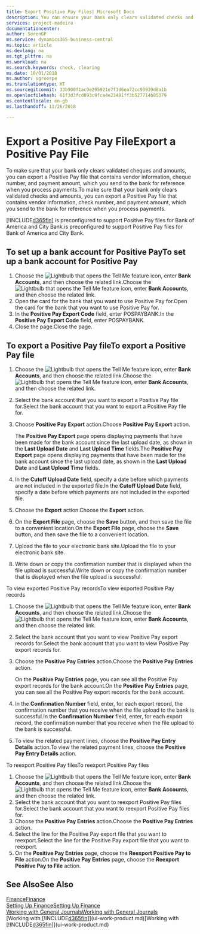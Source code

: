 ```yaml
---
title: Export Positive Pay Files| Microsoft Docs
description: You can ensure your bank only clears validated checks and amounts by exporting a Positive Pay file that contains vendor and payment information.
services: project-madeira
documentationcenter: 
author: SorenGP
ms.service: dynamics365-business-central
ms.topic: article
ms.devlang: na
ms.tgt_pltfrm: na
ms.workload: na
ms.search.keywords: check, clearing
ms.date: 10/01/2018
ms.author: sgroespe
ms.translationtype: HT
ms.sourcegitcommit: 33b900f1ac9e295921e7f3d6ea72cc93939d8a1b
ms.openlocfilehash: 61f3d3fcd093c9fca4e23481ff3b527714b85379
ms.contentlocale: en-gb
ms.lasthandoff: 11/26/2018

---
```

# <a name="export-a-positive-pay-file"></a><span data-ttu-id="09f5a-103">Export a Positive Pay File</span><span class="sxs-lookup"><span data-stu-id="09f5a-103">Export a Positive Pay File</span></span>
<span data-ttu-id="09f5a-104">To make sure that your bank only clears validated cheques and amounts, you can export a Positive Pay file that contains vendor information, cheque number, and payment amount, which you send to the bank for reference when you process payments.</span><span class="sxs-lookup"><span data-stu-id="09f5a-104">To make sure that your bank only clears validated checks and amounts, you can export a Positive Pay file that contains vendor information, check number, and payment amount, which you send to the bank for reference when you process payments.</span></span>

[!INCLUDE[d365fin](includes/d365fin_md.md)] <span data-ttu-id="09f5a-105">is preconfigured to support Positive Pay files for Bank of America and City Bank.</span><span class="sxs-lookup"><span data-stu-id="09f5a-105">is preconfigured to support Positive Pay files for Bank of America and City Bank.</span></span>

## <a name="to-set-up-a-bank-account-for-positive-pay"></a><span data-ttu-id="09f5a-106">To set up a bank account for Positive Pay</span><span class="sxs-lookup"><span data-stu-id="09f5a-106">To set up a bank account for Positive Pay</span></span>
1. <span data-ttu-id="09f5a-107">Choose the ![Lightbulb that opens the Tell Me feature](media/ui-search/search_small.png "Tell me what you want to do") icon, enter **Bank Accounts**, and then choose the related link.</span><span class="sxs-lookup"><span data-stu-id="09f5a-107">Choose the ![Lightbulb that opens the Tell Me feature](media/ui-search/search_small.png "Tell me what you want to do") icon, enter **Bank Accounts**, and then choose the related link.</span></span>
2. <span data-ttu-id="09f5a-108">Open the card for the bank that you want to use Positive Pay for.</span><span class="sxs-lookup"><span data-stu-id="09f5a-108">Open the card for the bank that you want to use Positive Pay for.</span></span>
3. <span data-ttu-id="09f5a-109">In the **Positive Pay Export Code** field, enter POSPAYBANK.</span><span class="sxs-lookup"><span data-stu-id="09f5a-109">In the **Positive Pay Export Code** field, enter POSPAYBANK.</span></span>
4. <span data-ttu-id="09f5a-110">Close the page.</span><span class="sxs-lookup"><span data-stu-id="09f5a-110">Close the page.</span></span>

## <a name="to-export-a-positive-pay-file"></a><span data-ttu-id="09f5a-111">To export a Positive Pay file</span><span class="sxs-lookup"><span data-stu-id="09f5a-111">To export a Positive Pay file</span></span>
1. <span data-ttu-id="09f5a-112">Choose the ![Lightbulb that opens the Tell Me feature](media/ui-search/search_small.png "Tell me what you want to do") icon, enter **Bank Accounts**, and then choose the related link.</span><span class="sxs-lookup"><span data-stu-id="09f5a-112">Choose the ![Lightbulb that opens the Tell Me feature](media/ui-search/search_small.png "Tell me what you want to do") icon, enter **Bank Accounts**, and then choose the related link.</span></span>
2. <span data-ttu-id="09f5a-113">Select the bank account that you want to export a Positive Pay file for.</span><span class="sxs-lookup"><span data-stu-id="09f5a-113">Select the bank account that you want to export a Positive Pay file for.</span></span>
3. <span data-ttu-id="09f5a-114">Choose **Positive Pay Export** action.</span><span class="sxs-lookup"><span data-stu-id="09f5a-114">Choose **Positive Pay Export** action.</span></span>

    <span data-ttu-id="09f5a-115">The **Positive Pay Export** page opens displaying payments that have been made for the bank account since the last upload date, as shown in the **Last Upload Date** and **Last Upload Time** fields.</span><span class="sxs-lookup"><span data-stu-id="09f5a-115">The **Positive Pay Export** page opens displaying payments that have been made for the bank account since the last upload date, as shown in the **Last Upload Date** and **Last Upload Time** fields.</span></span>
4. <span data-ttu-id="09f5a-116">In the **Cutoff Upload Date** field, specify a date before which payments are not included in the exported file.</span><span class="sxs-lookup"><span data-stu-id="09f5a-116">In the **Cutoff Upload Date** field, specify a date before which payments are not included in the exported file.</span></span>
5. <span data-ttu-id="09f5a-117">Choose the **Export** action.</span><span class="sxs-lookup"><span data-stu-id="09f5a-117">Choose the **Export** action.</span></span>
6. <span data-ttu-id="09f5a-118">On the **Export File** page, choose the **Save** button, and then save the file to a convenient location.</span><span class="sxs-lookup"><span data-stu-id="09f5a-118">On the **Export File** page, choose the **Save** button, and then save the file to a convenient location.</span></span>
7. <span data-ttu-id="09f5a-119">Upload the file to your electronic bank site.</span><span class="sxs-lookup"><span data-stu-id="09f5a-119">Upload the file to your electronic bank site.</span></span>
8. <span data-ttu-id="09f5a-120">Write down or copy the confirmation number that is displayed when the file upload is successful.</span><span class="sxs-lookup"><span data-stu-id="09f5a-120">Write down or copy the confirmation number that is displayed when the file upload is successful.</span></span>

<span data-ttu-id="09f5a-121">To view exported Positive Pay records</span><span class="sxs-lookup"><span data-stu-id="09f5a-121">To view exported Positive Pay records</span></span>

1. <span data-ttu-id="09f5a-122">Choose the ![Lightbulb that opens the Tell Me feature](media/ui-search/search_small.png "Tell me what you want to do") icon, enter **Bank Accounts**, and then choose the related link.</span><span class="sxs-lookup"><span data-stu-id="09f5a-122">Choose the ![Lightbulb that opens the Tell Me feature](media/ui-search/search_small.png "Tell me what you want to do") icon, enter **Bank Accounts**, and then choose the related link.</span></span>
2. <span data-ttu-id="09f5a-123">Select the bank account that you want to view Positive Pay export records for.</span><span class="sxs-lookup"><span data-stu-id="09f5a-123">Select the bank account that you want to view Positive Pay export records for.</span></span>
3. <span data-ttu-id="09f5a-124">Choose the **Positive Pay Entries** action.</span><span class="sxs-lookup"><span data-stu-id="09f5a-124">Choose the **Positive Pay Entries** action.</span></span>

    <span data-ttu-id="09f5a-125">On the **Positive Pay Entries** page, you can see all the Positive Pay export records for the bank account.</span><span class="sxs-lookup"><span data-stu-id="09f5a-125">On the **Positive Pay Entries** page, you can see all the Positive Pay export records for the bank account.</span></span>
4. <span data-ttu-id="09f5a-126">In the **Confirmation Number** field, enter, for each export record, the confirmation number that you receive when the file upload to the bank is successful.</span><span class="sxs-lookup"><span data-stu-id="09f5a-126">In the **Confirmation Number** field, enter, for each export record, the confirmation number that you receive when the file upload to the bank is successful.</span></span>
5. <span data-ttu-id="09f5a-127">To view the related payment lines, choose the **Positive Pay Entry Details** action.</span><span class="sxs-lookup"><span data-stu-id="09f5a-127">To view the related payment lines, choose the **Positive Pay Entry Details** action.</span></span>

<span data-ttu-id="09f5a-128">To reexport Positive Pay files</span><span class="sxs-lookup"><span data-stu-id="09f5a-128">To reexport Positive Pay files</span></span>

1. <span data-ttu-id="09f5a-129">Choose the ![Lightbulb that opens the Tell Me feature](media/ui-search/search_small.png "Tell me what you want to do") icon, enter **Bank Accounts**, and then choose the related link.</span><span class="sxs-lookup"><span data-stu-id="09f5a-129">Choose the ![Lightbulb that opens the Tell Me feature](media/ui-search/search_small.png "Tell me what you want to do") icon, enter **Bank Accounts**, and then choose the related link.</span></span>
2. <span data-ttu-id="09f5a-130">Select the bank account that you want to reexport Positive Pay files for.</span><span class="sxs-lookup"><span data-stu-id="09f5a-130">Select the bank account that you want to reexport Positive Pay files for.</span></span>
3. <span data-ttu-id="09f5a-131">Choose the **Positive Pay Entries** action.</span><span class="sxs-lookup"><span data-stu-id="09f5a-131">Choose the **Positive Pay Entries** action.</span></span>
4. <span data-ttu-id="09f5a-132">Select the line for the Positive Pay export file that you want to reexport.</span><span class="sxs-lookup"><span data-stu-id="09f5a-132">Select the line for the Positive Pay export file that you want to reexport.</span></span>
5. <span data-ttu-id="09f5a-133">On the **Positive Pay Entries** page, choose the **Reexport Positive Pay to File** action.</span><span class="sxs-lookup"><span data-stu-id="09f5a-133">On the **Positive Pay Entries** page, choose the **Reexport Positive Pay to File** action.</span></span>

## <a name="see-also"></a><span data-ttu-id="09f5a-134">See Also</span><span class="sxs-lookup"><span data-stu-id="09f5a-134">See Also</span></span>
[<span data-ttu-id="09f5a-135">Finance</span><span class="sxs-lookup"><span data-stu-id="09f5a-135">Finance</span></span>](finance.md)  
[<span data-ttu-id="09f5a-136">Setting Up Finance</span><span class="sxs-lookup"><span data-stu-id="09f5a-136">Setting Up Finance</span></span>](finance-setup-finance.md)  
[<span data-ttu-id="09f5a-137">Working with General Journals</span><span class="sxs-lookup"><span data-stu-id="09f5a-137">Working with General Journals</span></span>](ui-work-general-journals.md)  
<span data-ttu-id="09f5a-138">[Working with [!INCLUDE[d365fin](includes/d365fin_md.md)]](ui-work-product.md)</span><span class="sxs-lookup"><span data-stu-id="09f5a-138">[Working with [!INCLUDE[d365fin](includes/d365fin_md.md)]](ui-work-product.md)</span></span>

